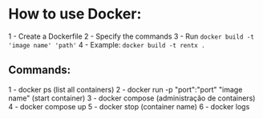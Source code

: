# How to use Docker:

1 - Create a Dockerfile
2 - Specify the commands
3 - Run ``docker build -t 'image name' 'path'``
4 - Example: ``docker build -t rentx .``

## Commands:

1 - docker ps (list all containers)
2 - docker run -p "port":"port" "image name" (start container)
3 - docker compose (administração de containers)
4 - docker compose up
5 - docker stop (container name)
6 - docker logs